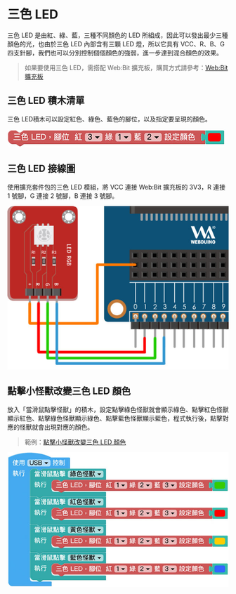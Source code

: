 # 三色 LED

三色 LED 是由紅、綠、藍，三種不同顏色的 LED 所組成，因此可以發出最少三種顏色的光，也由於三色 LED 內部含有三顆 LED 燈，所以它具有 VCC、R、B、G 四支針腳，我們也可以分別控制個個顏色的強弱，進一步達到混合顏色的效果。

> 如果要使用三色 LED，需搭配 Web:Bit 擴充板，購買方式請參考：[Web:Bit 擴充板](https://store.webduino.io/products/webbit-extension-board?utm_source=webbit&utm_medium=article#_blank)

## 三色 LED 積木清單

三色 LED積木可以設定紅色、綠色、藍色的腳位，以及指定要呈現的顏色。

![LED](../../../../media/zh-tw/education/extension-full-package/rgb-led-01.jpg)


## 三色 LED 接線圖

使用擴充套件包的三色 LED 模組，將 VCC 連接 Web:Bit 擴充板的 3V3，R 連接 1 號腳，G 連接 2 號腳，B 連接 3 號腳。

![LED](../../../../media/zh-tw/education/extension-full-package/rgb-led-02.jpg)

## 點擊小怪獸改變三色 LED 顏色

放入「當滑鼠點擊怪獸」的積木，設定點擊綠色怪獸就會顯示綠色、點擊紅色怪獸顯示紅色、點擊綠色怪獸顯示綠色、點擊藍色怪獸顯示藍色，程式執行後，點擊對應的怪獸就會出現對應的顏色。

> 範例：[點擊小怪獸改變三色 LED 顏色](https://webbit.webduino.io/blockly/?demo=default#YqKrZ8QQJEKR4#_blank)

![LED](../../../../media/zh-tw/education/extension-full-package/rgb-led-03.jpg)




